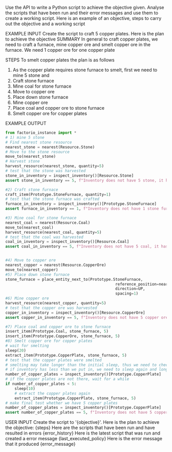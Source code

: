 Use the API to write a Python script to achieve the objective given. Analyse the scripts that have been run and their error messages and use them to create a working script. Here is an example of an objective, steps to carry out the objective and a working script

EXAMPLE INPUT
Create the script to craft 5 copper plates. Here is the plan to achieve the objective
SUMMARY
In general to craft copper plates, we need to craft a furnace, mine copper ore and smelt copper ore in the furnace. We need 1 copper ore for one copper plate

STEPS
To smelt copper plates the plan is as follows
1) As the copper plate requires stone furnace to smelt, first we need to mine 5 stone and 
2) Craft stone furnace
3) Mine coal for stone furnace
4) Move to copper ore
5) Place down stone furnace
6) Mine copper ore
7) Place coal and copper ore to stone furnace
8) Smelt copper ore for copper plates


EXAMPLE OUTPUT
```python
from factorio_instance import *
# 1) mine 5 stone
# Find nearest stone resource
nearest_stone = nearest(Resource.Stone)
# Move to the stone resource
move_to(nearest_stone)
# Harvest stone
harvest_resource(nearest_stone, quantity=5) 
# test that the stone was harvested
stone_in_inventory = inspect_inventory()[Resource.Stone]
assert stone_in_inventory == 5, f"Inventory does not have 5 stone, it has {{stone_in_inventory}}" 

#2) Craft stone furnace
craft_item(Prototype.StoneFurnace, quantity=1)
# test that the stone furnace was crafted
furnace_in_inventory = inspect_inventory()[Prototype.StoneFurnace]
assert furnace_in_inventory == 1, f"Inventory does not have 1 stone furnace, it has {{furnace_in_inventory}}" 

#3) Mine coal for stone furnace
nearest_coal = nearest(Resource.Coal)
move_to(nearest_coal)
harvest_resource(nearest_coal, quantity=5)
# test that the coal was harvested
coal_in_inventory = inspect_inventory()[Resource.Coal] 
assert coal_in_inventory == 5, f"Inventory does not have 5 coal, it has {{coal_in_inventory}}" 


#4) Move to copper ore
nearest_copper = nearest(Resource.CopperOre)
move_to(nearest_copper)
#5) Place down stone furnace
stone_furnace = place_entity_next_to(Prototype.StoneFurnace,
                                                reference_position=nearest_copper,
                                                direction=UP,
                                                spacing=1)
#6) Mine copper ore
harvest_resource(nearest_copper, quantity=5)
# test that the copper ore was harvested
copper_in_inventory = inspect_inventory()[Resource.CopperOre] 
assert copper_in_inventory == 5, f"Inventory does not have 5 copper ore, it has {{copper_in_inventory}}" 

#7) Place coal and copper ore to stone furnace
insert_item(Prototype.Coal, stone_furnace, 5)
insert_item(Prototype.CopperOre, stone_furnace, 5)
#8) Smelt copper ore for copper plates
# wait for smelting
sleep(20)
extract_item(Prototype.CopperPlate, stone_furnace, 5)
# test that the copper plates were smelted
# smelting may take longer than the initial sleep, thus we need to check the inventory after a while
# if inventory has less than we put in, we need to sleep again and longer
number_of_copper_plates = inspect_inventory()[Prototype.CopperPlate]
# if the copper plates are not there, wait for a while
if number_of_copper_plates < 5:
    sleep(10)
    # extract the copper plates again
    extract_item(Prototype.CopperPlate, stone_furnace, 5)
# make final test whether we have 5 copper plates
number_of_copper_plates = inspect_inventory()[Prototype.CopperPlate]
assert number_of_copper_plates == 5, f"Inventory does not have 5 copper plates, it has {{number_of_copper_plates}}" 

```

USER INPUT
Create the script to '{objective}'. Here is the plan to achieve the objective:
{steps}
Here are the scripts that have been run and have resulted in errors
{error_history}
Here is the latest script that was run and created a error message
{last_executed_policy}
Here is the error message that it produced
{error_message}